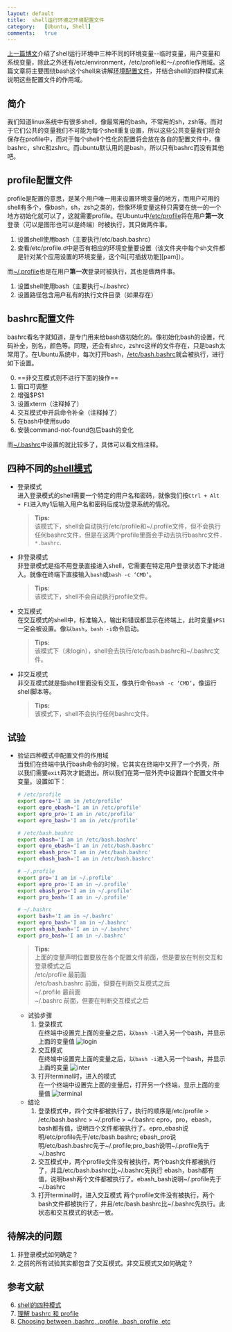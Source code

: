```yaml
---
layout:	default
title:	shell运行环境之环境配置文件
category:	[Ubuntu, Shell]
comments:	true
---
```

[上一篇博文]({{site.baseurl}}/2015/09/08/shell运行环境之环境变量.html)介绍了shell运行环境中三种不同的环境变量--临时变量，用户变量和系统变量，除此之外还有/etc/environment，/etc/profile和～/.profile作用域。这篇文章将主要围绕bash这个shell来讲解[环境配置文件][bash_pro]，并结合shell的四种模式来说明这些配置文件的作用域。


## 简介
我们知道linux系统中有很多shell，像最常用的bash，不常用的sh，zsh等。而对于它们公共的变量我们不可能为每个shell重复设置，所以这些公共变量我们将会保存在profile中，而对于每个shell个性化的配置将会放在各自的配置文件中，像bashrc，shrc和zshrc。而ubuntu默认用的是bash，所以只有bashrc而没有其他吧。

## profile配置文件
profile是配置的意思，是某个用户唯一用来设置环境变量的地方，而用户可用的shell有多个，像bash，sh，zsh之类的，但像环境变量这种只需要在统一的一个地方初始化就可以了，这就需要profile。在Ubuntu中[/etc/profile]({{site.baseurl}}/assets/attachs/etc_profile.txt)将在用户**第一次**登录（可以是图形也可以是终端）时被执行，其只做两件事。  
	
1. 设置shell使用bash（主要执行/etc/bash.bashrc）  
2. 查看/etc/profile.d中是否有相应的环境变量要设置（该文件夹中每个sh文件都是针对某个应用设置的环境变量，这个叫[可插拔功能][pam]）。

而[~/.profile]({{site.baseurl}}/assets/attachs/home.profile.txt)也是在用户**第一次**登录时被执行，其也是做两件事。
    
1. 设置shell使用bash（主要执行~/.bashrc）
2. 设置路径包含用户私有的执行文件目录（如果存在）

## bashrc配置文件
bashrc看名字就知道，是专门用来给bash做初始化的。像初始化bash的设置，代码补全，别名，颜色等。同理，还会有shrc，zshrc这样的文件存在，只是bash太常用了。在Ubuntu系统中，每次打开bash，[/etc/bash.bashrc]({{site.baseurl}}/assets/attachs/etc_bash.bashrc.txt)就会被执行，进行如下设置。

0. ==非交互模式则不进行下面的操作==
1. 窗口可调整
2. 增强$PS1
3. 设置xterm（注释掉了）
4. 交互模式中开启命令补全（注释掉了）
5. 在bash中使用sudo
6. 安装command-not-found包后bash的变化

而[~/.bashrc]({{site.baseurl}}/assets/attachs/home.bashrc.txt)中设置的就比较多了，具体可以看文档注释。

## 四种不同的[shell模式][bash]
* 登录模式  
进入登录模式的shell需要一个特定的用户名和密码，就像我们按`Ctrl + Alt + F1`进入tty1后输入用户名和密码后成功登录系统的情况。  

	> **Tips:**  
	> 该模式下，shell会自动执行/etc/profile和~/.profile文件，但不会执行任何bashrc文件，但是在这两个profile里面会手动去执行bashrc文件`. *.bashrc`.  
* 非登录模式  
非登录模式是指不用登录直接进入shell，它需要在特定用户登录状态下才能进入。就像在终端下直接输入`bash`或`bash -c ‘CMD’`。
	> **Tips:**  
	> 该模式下，shell不会自动执行profile文件。
* 交互模式  
在交互模式的shell中，标准输入，输出和错误都显示在终端上，此时变量`$PS1`一定会被设置。像以`bash`，`bash -i`命令启动。
	> **Tips:**  
	> 该模式下（未login），shell会去执行/etc/bash.bashrc和~/.bashrc文件。
* 非交互模式  
非交互模式就是指shell里面没有交互，像执行命令`bash -c ‘CMD’`，像运行shell脚本等。
	> **Tips:**  
	> 该模式下，shell不会执行任何bashrc文件。

## 试验
* 验证四种模式中配置文件的作用域  
当我们在终端中执行bash命令的时候，它其实在终端中又开了一个外壳，所以我们需要`exit`两次才能退出。所以我们在第一层外壳中设置四个配置文件中变量。设置如下：

	```sh
	# /etc/profile
	export epro='I am in /etc/profile'
	export epro_ebash='I am in /etc/profile'
	export epro_pro='I am in /etc/profile'
	export epro_bash='I am in /etc/profile'
	
	# /etc/bash.bashrc
	export ebash='I am in /etc/bash.bashrc'
	export epro_ebash='I am in /etc/bash.bashrc'
	export ebash_pro='I am in /etc/bash.bashrc'
	export ebash_bash='I am in /etc/bash.bashrc'
	
	# ~/.profile
	export pro='I am in ~/.profile'
	export epro_pro='I am in ~/.profile'
	export ebash_pro='I am in ~/.profile'
	export pro_bash='I am in ~/.profile'
	
	# ~/.bashrc
	export bash='I am in ~/.bashrc'
	export epro_bash='I am in ~/.bashrc'
	export ebash_bash='I am in ~/.bashrc'
	export pro_bash='I am in ~/.bashrc'
	```
	> **Tips:**  
	> 上面的变量声明位置要放在各个配置文件前面，但是要放在判别交互和登录模式之后  
	> /etc/profile 		最前面  
	> /etc/bash.bashrc	前面，但要在判断交互模式之后  
	> ~/.profile		最前面  
	> ~/.bashrc			前面，但要在判断交互模式之后
	
	* 试验步骤
		1. 登录模式  
		在终端中设置完上面的变量之后，以`bash -l`进入另一个bash，并显示上面的变量值
		![login]({{site.baseurl}}/assets/images/bash_login.png)  
		3. 交互模式  
		在终端中设置完上面的变量之后，以`bash -i`进入另一个bash，并显示上面的变量
		![inter]({{site.baseurl}}/assets/images/bash_inter.png)
		4. 打开terminal时，进入的模式  
		在一个终端中设置完上面的变量后，打开另一个终端，显示上面的变量值
		![terminal]({{site.baseurl}}/assets/images/terminal.png)  
	* 结论
		1. 登录模式中，四个文件都被执行了，执行的顺序是/etc/profile > /etc/bash.bashrc > ~/.profile > ~/.bashrc
		epro，pro，ebash，bash都有值，说明四个文件都被执行了。epro_ebash说明/etc/profile先于/etc/bash.bashrc;
		ebash_pro说明/etc/bash.bashrc先于~/.profile;pro_bash说明~/.profile先于~/.bashrc
		3. 交互模式中，两个profile文件没有被执行，两个bash文件都被执行了，并且/etc/bash.bashrc比~/.bashrc先执行
		ebash，bash都有值，说明bash两个文件都被执行了。ebash_bash说明~/.profile先于~/.bashrc
		4. 打开terminal时，进入交互模式
		两个profile文件没有被执行，两个bash文件都被执行了，并且/etc/bash.bashrc比~/.bashrc先执行。此状态和交互模式的状态一致。


## 待解决的问题
1. 非登录模式如何确定？
2. 之前的所有试验其实都包含了交互模式。非交互模式又如何确定？

## 参考文献
6. [shell的四种模式][bash]
1. [理解 bashrc 和 profile][bash_pro]
2. [Choosing between .bashrc, .profile, .bash_profile, etc][profile]


[bash]:		https://wiki.archlinux.org/index.php/Bash_(%E7%AE%80%E4%BD%93%E4%B8%AD%E6%96%87)#.E4.BC.A0.E7.BB.9F.E6.A8.A1.E5.BC.8F 
[bash_pro]:	https://wido.me/sunteya/understand-bashrc-and-profile
[profile]:	http://superuser.com/questions/789448/choosing-between-bashrc-profile-bash-profile-etc

